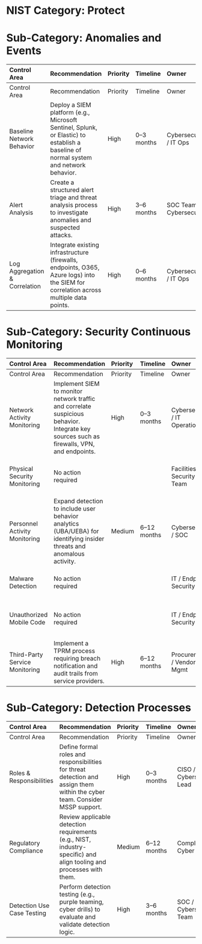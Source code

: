 # **NIST Category: Protect**
# **Sub-Category: Anomalies and Events**

| Control Area                  | Recommendation                                                                                                                        | Priority   | Timeline   | Owner                    | Notes                                            |
|:------------------------------|:--------------------------------------------------------------------------------------------------------------------------------------|:-----------|:-----------|:-------------------------|:-------------------------------------------------|
| Control Area                  | Recommendation                                                                                                                        | Priority   | Timeline   | Owner                    | Notes                                            |
| Baseline Network Behavior     | Deploy a SIEM platform (e.g., Microsoft Sentinel, Splunk, or Elastic) to establish a baseline of normal system and network behavior.  | High       | 0–3 months | Cybersecurity / IT Ops   | No SIEM or centralized logging in place          |
| Alert Analysis                | Create a structured alert triage and threat analysis process to investigate anomalies and suspected attacks.                          | High       | 3–6 months | SOC Team / Cybersecurity | Alerts are not currently analyzed or correlated  |
| Log Aggregation & Correlation | Integrate existing infrastructure (firewalls, endpoints, O365, Azure logs) into the SIEM for correlation across multiple data points. | High       | 0–6 months | Cybersecurity / IT Ops   | No log sources currently centralized or analyzed |

# **Sub-Category: Security Continuous Monitoring**

| Control Area                   | Recommendation                                                                                                                            | Priority   | Timeline    | Owner                         | Notes                                                                   |
|:-------------------------------|:------------------------------------------------------------------------------------------------------------------------------------------|:-----------|:------------|:------------------------------|:------------------------------------------------------------------------|
| Control Area                   | Recommendation                                                                                                                            | Priority   | Timeline    | Owner                         | Notes                                                                   |
| Network Activity Monitoring    | Implement SIEM to monitor network traffic and correlate suspicious behavior. Integrate key sources such as firewalls, VPN, and endpoints. | High       | 0–3 months  | Cybersecurity / IT Operations | No SIEM currently deployed; no visibility into network traffic          |
| Physical Security Monitoring   | No action required                                                                                                                        |            |             | Facilities / Security Team    | Alerts for physical breaches are already monitored                      |
| Personnel Activity Monitoring  | Expand detection to include user behavior analytics (UBA/UEBA) for identifying insider threats and anomalous activity.                    | Medium     | 6–12 months | Cybersecurity / SOC           | Physical alerts only; personnel cybersecurity activity is not monitored |
| Malware Detection              | No action required                                                                                                                        |            |             | IT / Endpoint Security        | Microsoft Defender is deployed and actively used                        |
| Unauthorized Mobile Code       | No action required                                                                                                                        |            |             | IT / Endpoint Security        | Covered by Defender’s endpoint scanning capabilities                    |
| Third-Party Service Monitoring | Implement a TPRM process requiring breach notification and audit trails from service providers.                                           | High       | 6–12 months | Procurement / Vendor Mgmt     | No monitoring of third-party provider security activity                 |

# **Sub-Category: Detection Processes**

| Control Area               | Recommendation                                                                                                              | Priority   | Timeline    | Owner                     | Notes                                                     |
|:---------------------------|:----------------------------------------------------------------------------------------------------------------------------|:-----------|:------------|:--------------------------|:----------------------------------------------------------|
| Control Area               | Recommendation                                                                                                              | Priority   | Timeline    | Owner                     | Notes                                                     |
| Roles & Responsibilities   | Define formal roles and responsibilities for threat detection and assign them within the cyber team. Consider MSSP support. | High       | 0–3 months  | CISO / Cybersecurity Lead | No ownership or clarity around detection responsibilities |
| Regulatory Compliance      | Review applicable detection requirements (e.g., NIST, industry-specific) and align tooling and processes with them.         | Medium     | 6–12 months | Compliance / Cyber Team   | No evidence of regulatory or contractual alignment        |
| Detection Use Case Testing | Perform detection testing (e.g., purple teaming, cyber drills) to evaluate and validate detection logic.                    | High       | 3–6 months  | SOC / Cybersecurity Team  | No use case testing or validation                         |
